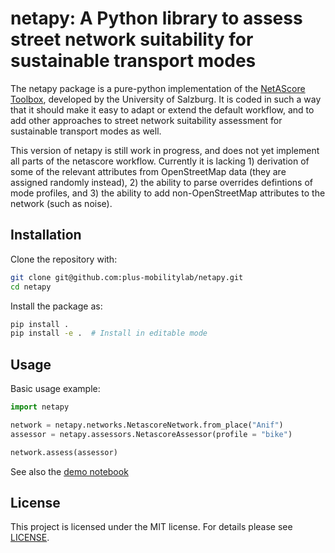 # netapy: A Python library to assess street network suitability for sustainable transport modes

The netapy package is a pure-python implementation of the [NetAScore Toolbox](https://github.com/plus-mobilitylab/netascore), developed by the University of Salzburg. It is coded in such a way that it should make it easy to adapt or extend the default workflow, and to add other approaches to street network suitability assessment for sustainable transport modes as well.

This version of netapy is still work in progress, and does not yet implement all parts of the netascore workflow. Currently it is lacking 1) derivation of some of the relevant attributes from OpenStreetMap data (they are assigned randomly instead), 2) the ability to parse overrides defintions of mode profiles, and 3) the ability to add non-OpenStreetMap attributes to the network (such as noise).

## Installation

Clone the repository with:

```bash
git clone git@github.com:plus-mobilitylab/netapy.git
cd netapy
```

Install the package as:

```bash
pip install .
pip install -e .  # Install in editable mode
```

## Usage

Basic usage example:

```python
import netapy

network = netapy.networks.NetascoreNetwork.from_place("Anif")
assessor = netapy.assessors.NetascoreAssessor(profile = "bike")

network.assess(assessor)
```

See also the [demo notebook](demo/demo.ipynb)

## License

This project is licensed under the MIT license. For details please see [LICENSE](LICENSE).